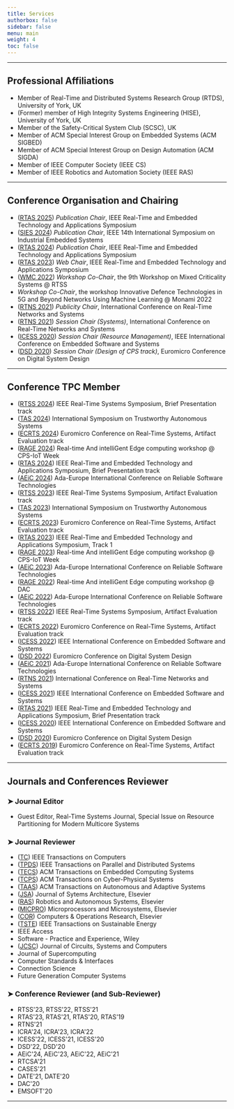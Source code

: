 ```yaml
---
title: Services
authorbox: false
sidebar: false
menu: main
weight: 4
toc: false
---
```


---

## Professional Affiliations

- Member of Real-Time and Distributed Systems Research Group (RTDS), University of York, UK
- (Former) member of High Integrity Systems Engineering (HISE), University of York, UK
- Member of the Safety-Critical System Club (SCSC), UK
- Member of ACM Special Interest Group on Embedded Systems (ACM SIGBED)
- Member of ACM Special Interest Group on Design Automation (ACM SIGDA)
- Member of IEEE Computer Society (IEEE CS)
- Member of IEEE Robotics and Automation Society (IEEE RAS)


---

## Conference Organisation and Chairing

- (<u>RTAS 2025</u>) *Publication Chair*, IEEE Real-Time and Embedded Technology and Applications Symposium
- (<u>SIES 2024</u>) *Publication Chair*, IEEE 14th International Symposium on Industrial Embedded Systems
- (<u>RTAS 2024</u>) *Publication Chair*, IEEE Real-Time and Embedded Technology and Applications Symposium
- (<u>RTAS 2023</u>) *Web Chair*, IEEE Real-Time and Embedded Technology and Applications Symposium
- (<u>WMC 2022</u>) *Workshop Co-Chair*, the 9th Workshop on Mixed Criticality Systems @ RTSS
- *Workshop Co-Chair*, the workshop Innovative Defence Technologies in 5G and Beyond Networks Using Machine Learning @ Monami 2022
- (<u>RTNS 2021</u>) *Publicity Chair*, International Conference on Real-Time Networks and Systems
- (<u>RTNS 2021</u>) *Session Chair (Systems)*, International Conference on Real-Time Networks and Systems
- (<u>ICESS 2020</u>) *Session Chair (Resource Management)*, IEEE International Conference on Embedded Software and Systems
- (<u>DSD 2020</u>) *Session Chair (Design of CPS track)*, Euromicro Conference on Digital System Design


---

## Conference TPC Member

- (<u>RTSS 2024</u>) IEEE Real-Time Systems Symposium, Brief Presentation track
- (<u>TAS 2024</u>) International Symposium on Trustworthy Autonomous Systems
- (<u>ECRTS 2024</u>) Euromicro Conference on Real-Time Systems, Artifact Evaluation track
- (<u>RAGE 2024</u>) Real-time And intelliGent Edge computing workshop @ CPS-IoT Week
- (<u>RTAS 2024</u>) IEEE Real-Time and Embedded Technology and Applications Symposium, Brief Presentation track
- (<u>AEiC 2024</u>) Ada-Europe International Conference on Reliable Software Technologies
- (<u>RTSS 2023</u>) IEEE Real-Time Systems Symposium, Artifact Evaluation track
- (<u>TAS 2023</u>) International Symposium on Trustworthy Autonomous Systems
- (<u>ECRTS 2023</u>) Euromicro Conference on Real-Time Systems, Artifact Evaluation track
- (<u>RTAS 2023</u>) IEEE Real-Time and Embedded Technology and Applications Symposium, Track 1
- (<u>RAGE 2023</u>) Real-time And intelliGent Edge computing workshop @ CPS-IoT Week
- (<u>AEiC 2023</u>) Ada-Europe International Conference on Reliable Software Technologies  
- (<u>RAGE 2022</u>) Real-time And intelliGent Edge computing workshop @ DAC
- (<u>AEiC 2022</u>) Ada-Europe International Conference on Reliable Software Technologies  
- (<u>RTSS 2022</u>) IEEE Real-Time Systems Symposium, Artifact Evaluation track
- (<u>ECRTS 2022</u>) Euromicro Conference on Real-Time Systems, Artifact Evaluation track
- (<u>ICESS 2022</u>) IEEE International Conference on Embedded Software and Systems
- (<u>DSD 2022</u>) Euromicro Conference on Digital System Design
- (<u>AEiC 2021</u>) Ada-Europe International Conference on Reliable Software Technologies
- (<u>RTNS 2021</u>) International Conference on Real-Time Networks and Systems
- (<u>ICESS 2021</u>) IEEE International Conference on Embedded Software and Systems
- (<u>RTAS 2021</u>) IEEE Real-Time and Embedded Technology and Applications Symposium, Brief Presentation track
- (<u>ICESS 2020</u>) IEEE International Conference on Embedded Software and Systems
- (<u>DSD 2020</u>) Euromicro Conference on Digital System Design
- (<u>ECRTS 2019</u>) Euromicro Conference on Real-Time Systems, Artifact Evaluation track


---

## Journals and Conferences Reviewer
### ➤ Journal Editor

- Guest Editor, Real-Time Systems Journal, Special Issue on Resource Partitioning for Modern Multicore Systems

### ➤ Journal Reviewer

- (<u>TC</u>) IEEE Transactions on Computers
- (<u>TPDS</u>) IEEE Transactions on Parallel and Distributed Systems
- (<u>TECS</u>) ACM Transactions on Embedded Computing Systems
- (<u>TCPS</u>) ACM Transactions on Cyber-Physical Systems
- (<u>TAAS</u>) ACM Transactions on Autonomous and Adaptive Systems
- (<u>JSA</u>) Journal of Sytems Architecture, Elsevier
- (<u>RAS</u>) Robotics and Autonomous Systems, Elsevier
- (<u>MICPRO</u>) Microprocessors and Microsystems, Elsevier
- (<u>COR</u>) Computers & Operations Research, Elsevier
- (<u>TSTE</u>) IEEE Transactions on Sustainable Energy
- IEEE Access
- Software - Practice and Experience, Wiley
- (<u>JCSC</u>) Journal of Circuits, Systems and Computers
- Journal of Supercomputing
- Computer Standards & Interfaces
- Connection Science
- Future Generation Computer Systems

### ➤ Conference Reviewer (and Sub-Reviewer)

- RTSS'23, RTSS'22, RTSS'21
- RTAS'23, RTAS'21, RTAS'20, RTAS'19
- RTNS'21
- ICRA'24, ICRA'23, ICRA'22
- ICESS'22, ICESS'21, ICESS'20
- DSD'22, DSD'20
- AEiC'24, AEiC'23, AEiC'22, AEiC'21
- RTCSA'21
- CASES'21
- DATE'21, DATE'20
- DAC'20
- EMSOFT'20

---
